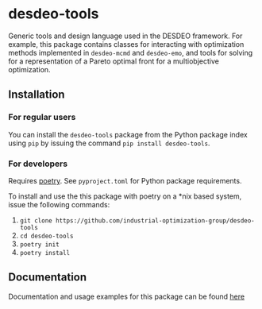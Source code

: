 # desdeo-tools

Generic tools and design language used in the DESDEO framework. For example,
this package contains classes for interacting with optimization methods
implemented in `desdeo-mcmd` and `desdeo-emo`, and tools for solving for a
representation of a Pareto optimal front for a multiobjective optimization.

## Installation

### For regular users
You can install the `desdeo-tools` package from the Python package index using `pip` by issuing the command `pip install desdeo-tools`.

### For developers
Requires [poetry](https://python-poetry.org/). See `pyproject.toml` for Python package requirements.

To install and use the this package with poetry on a \*nix based system,
issue the following commands:

1. `git clone https://github.com/industrial-optimization-group/desdeo-tools`
2. `cd desdeo-tools`
3. `poetry init`
4. `poetry install`

## Documentation

Documentation and usage examples for this package can be found [here](https://desdeo-tools.readthedocs.io/en/latest/)
